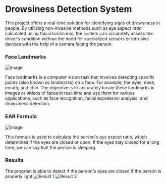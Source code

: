 # Drowsiness Detection System

This project offers a real-time solution for identifying signs of drowsiness in people. By utilizing non-invasive methods such as eye aspect ratio calculated using facial landmarks, the system can accurately assess the driver’s condition without the need for specialized sensors or intrusive devices with the help of a camera facing the person.

### Face Landmarks

![image](https://github.com/user-attachments/assets/f00ebb15-c8dd-4916-ad59-a1c3988fa97f)


Face landmarks is a computer vision task that involves detecting specific points (also known as landmarks) on a face. For example, the eyes, nose, mouth, and chin. The objective is to accurately locate these landmarks in images or videos of faces in real-time and use them for various applications, such as face recognition, facial expression analysis, and drowsiness detection.

### EAR Formula

![image](https://github.com/user-attachments/assets/b4ab0de0-d2a1-440c-86d2-830be47e4380)


This formula is used to calculate the person's eye aspect ratio, which determines if the eyes are closed or open. If the eyes stay closed for a long time, we can say that the person is sleeping.

### Results

The program is able to detect if the person's eyes are closed if the person is properly light
![Result 1](https://raw.githubusercontent.com/user/repository/main/assets/result1.png)
![Result 2](https://raw.githubusercontent.com/user/repository/main/assets/result2.png)

